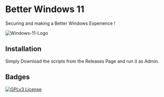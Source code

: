 
# Better Windows 11

Securing and making a Better Windows Experience ! 

![Windows-11-Logo](https://github.com/its-ashu-otf/Better-Win-11/assets/85825366/6e046a15-dfac-41da-b0e4-35f1daf2cbaa)


## Installation

Simply Download the scripts from the Releases Page and run it as Admin.

    
## Badges




[![GPLv3 License](https://img.shields.io/badge/License-GPL%20v3-yellow.svg)](https://opensource.org/licenses/)

